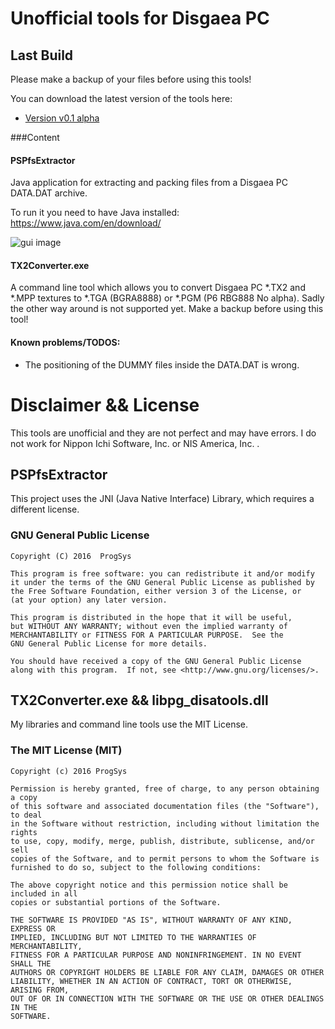 # Unofficial tools for Disgaea PC

## Last Build

Please make a backup of your files before using this tools!

You can download the latest version of the tools here:

* [Version v0.1 alpha](https://dl.dropboxusercontent.com/u/33065226/disgaea/Disgaea%20Tools%20v0.1%20alpha.zip)

###Content
#### PSPfsExtractor

Java application for extracting and packing files from a Disgaea PC DATA.DAT archive.

To run it you need to have Java installed: https://www.java.com/en/download/

![gui image](https://dl.dropboxusercontent.com/u/33065226/disgaea/java_gui_preview3.png)

#### TX2Converter.exe

A command line tool which allows you to convert Disgaea PC *.TX2 and *.MPP textures to *.TGA (BGRA8888) or *.PGM (P6 RBG888 No alpha).
Sadly the other way around is not supported yet.
Make a backup before using this tool!

#### Known problems/TODOS:

* The positioning of the DUMMY files inside the DATA.DAT is wrong.

# Disclaimer && License
This tools are unofficial and they are not perfect and may have errors. I do not work for Nippon Ichi Software, Inc. or NIS America, Inc. . 

## PSPfsExtractor
This project uses the JNI (Java Native Interface) Library, which requires a different license.

### GNU General Public License

	Copyright (C) 2016  ProgSys

	This program is free software: you can redistribute it and/or modify
	it under the terms of the GNU General Public License as published by
	the Free Software Foundation, either version 3 of the License, or
	(at your option) any later version.

	This program is distributed in the hope that it will be useful,
	but WITHOUT ANY WARRANTY; without even the implied warranty of
	MERCHANTABILITY or FITNESS FOR A PARTICULAR PURPOSE.  See the
	GNU General Public License for more details.

	You should have received a copy of the GNU General Public License
	along with this program.  If not, see <http://www.gnu.org/licenses/>.
 
## TX2Converter.exe && libpg_disatools.dll
My libraries and command line tools use the MIT License.

### The MIT License (MIT)

	Copyright (c) 2016 ProgSys

	Permission is hereby granted, free of charge, to any person obtaining a copy
	of this software and associated documentation files (the "Software"), to deal
	in the Software without restriction, including without limitation the rights
	to use, copy, modify, merge, publish, distribute, sublicense, and/or sell
	copies of the Software, and to permit persons to whom the Software is
	furnished to do so, subject to the following conditions:

	The above copyright notice and this permission notice shall be included in all
	copies or substantial portions of the Software.

	THE SOFTWARE IS PROVIDED "AS IS", WITHOUT WARRANTY OF ANY KIND, EXPRESS OR
	IMPLIED, INCLUDING BUT NOT LIMITED TO THE WARRANTIES OF MERCHANTABILITY,
	FITNESS FOR A PARTICULAR PURPOSE AND NONINFRINGEMENT. IN NO EVENT SHALL THE
	AUTHORS OR COPYRIGHT HOLDERS BE LIABLE FOR ANY CLAIM, DAMAGES OR OTHER
	LIABILITY, WHETHER IN AN ACTION OF CONTRACT, TORT OR OTHERWISE, ARISING FROM,
	OUT OF OR IN CONNECTION WITH THE SOFTWARE OR THE USE OR OTHER DEALINGS IN THE
	SOFTWARE.